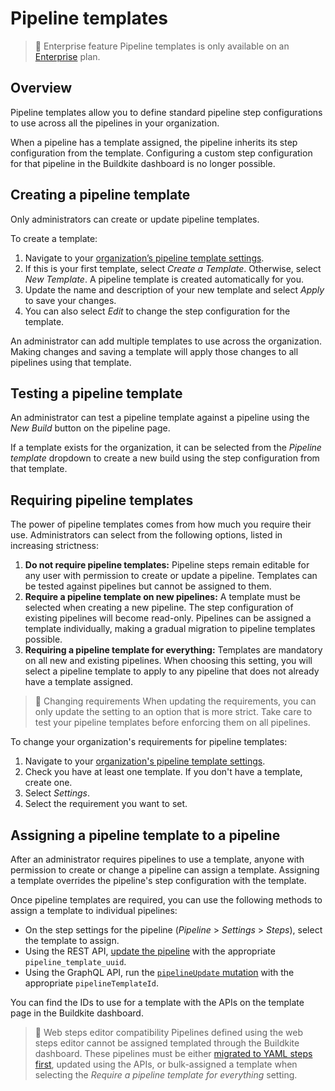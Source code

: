 # Pipeline templates

> 📘 Enterprise feature
> Pipeline templates is only available on an [Enterprise](https://buildkite.com/pricing) plan.

## Overview

Pipeline templates allow you to define standard pipeline step configurations to use across all the pipelines in your organization.

When a pipeline has a template assigned, the pipeline inherits its step configuration from the template. Configuring a custom step configuration for that pipeline in the Buildkite dashboard is no longer possible.

## Creating a pipeline template

Only administrators can create or update pipeline templates.

To create a template:

1. Navigate to your [organization’s pipeline template settings](https://buildkite.com/organizations/-/pipeline-templates).
1. If this is your first template, select _Create a Template_. Otherwise, select _New Template_. A pipeline template is created automatically for you.
1. Update the name and description of your new template and select _Apply_ to save your changes.
1. You can also select _Edit_ to change the step configuration for the template.

An administrator can add multiple templates to use across the organization. Making changes and saving a template will apply those changes to all pipelines using that template.

## Testing a pipeline template

An administrator can test a pipeline template against a pipeline using the _New Build_ button on the pipeline page.

If a template exists for the organization, it can be selected from the _Pipeline template_ dropdown to create a new build using the step configuration from that template.

## Requiring pipeline templates

The power of pipeline templates comes from how much you require their use. Administrators can select from the following options, listed in increasing strictness:

1. **Do not require pipeline templates:** Pipeline steps remain editable for any user with permission to create or update a pipeline. Templates can be tested against pipelines but cannot be assigned to them.
1. **Require a pipeline template on new pipelines:** A template must be selected when creating a new pipeline. The step configuration of existing pipelines will become read-only. Pipelines can be assigned a template individually, making a gradual migration to pipeline templates possible.
1. **Requiring a pipeline template for everything:** Templates are mandatory on all new and existing pipelines. When choosing this setting, you will select a pipeline template to apply to any pipeline that does not already have a template assigned.

>🚧 Changing requirements
> When updating the requirements, you can only update the setting to an option that is more strict. Take care to test your pipeline templates before enforcing them on all pipelines. 

To change your organization's requirements for pipeline templates:

1. Navigate to your [organization's pipeline template settings](https://buildkite.com/organizations/-/pipeline-templates).
1. Check you have at least one template. If you don't have a template, create one.
1. Select _Settings_.
1. Select the requirement you want to set.

## Assigning a pipeline template to a pipeline

After an administrator requires pipelines to use a template, anyone with permission to create or change a pipeline can assign a template. Assigning a template overrides the pipeline's step configuration with the template.

Once pipeline templates are required, you can use the following methods to assign a template to individual pipelines:

- On the step settings for the pipeline (_Pipeline_ > _Settings_ > _Steps_), select the template to assign.
- Using the REST API, [update the pipeline](https://buildkite.com/docs/apis/rest-api/pipelines#update-a-pipeline) with the appropriate `pipeline_template_uuid`.
- Using the GraphQL API, run the [`pipelineUpdate` mutation](https://buildkite.com/docs/apis/graphql/schemas/mutation/pipelineupdate) with the appropriate `pipelineTemplateId`.

You can find the IDs to use for a template with the APIs on the template page in the Buildkite dashboard.

>📘 Web steps editor compatibility
> Pipelines defined using the web steps editor cannot be assigned templated through the Buildkite dashboard. These pipelines must be either [migrated to YAML steps first](https://buildkite.com/docs/tutorials/pipeline-upgrade), updated using the APIs, or bulk-assigned a template when selecting the _Require a pipeline template for everything_ setting.
